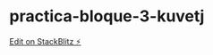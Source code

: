 # practica-bloque-3-kuvetj

[Edit on StackBlitz ⚡️](https://stackblitz.com/edit/practica-bloque-3-kuvetj)